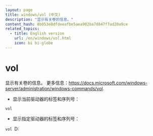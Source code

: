 ```yaml
---
layout: page
title: windows/vol (中文)
description: "显示有关卷的信息。"
content_hash: 8b053e8dfdeeafbe5aea902ba7d847f7ad20a9ce
related_topics:
  - title: English version
    url: /en/windows/vol.html
    icon: bi bi-globe
---
```

# vol

显示有关卷的信息。
更多信息：<https://docs.microsoft.com/windows-server/administration/windows-commands/vol>.

- 显示当前驱动器的标签和序列号：

`vol`

- 显示指定驱动器的标签和序列号：

`vol `<span class="tldr-var badge badge-pill bg-dark-lm bg-white-dm text-white-lm text-dark-dm font-weight-bold">D:</span>
